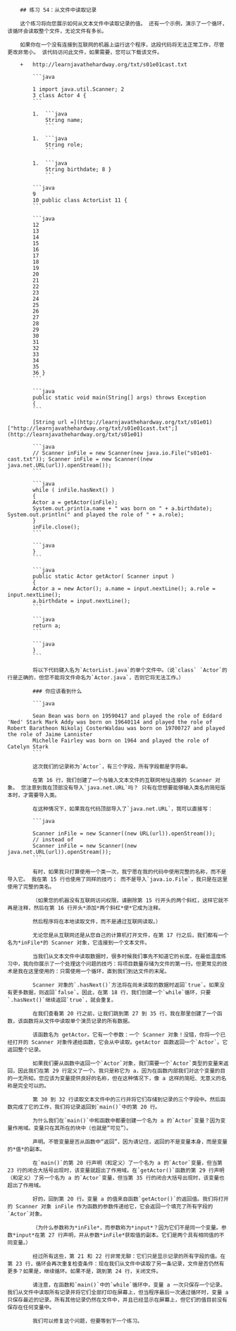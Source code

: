         ## 练习 54：从文件中读取记录

        这个练习将向您展示如何从文本文件中读取记录的值。 还有一个示例，演示了一个循环，该循环会读取整个文件，无论文件有多长。

        如果你在一个没有连接到互联网的机器上运行这个程序，这段代码将无法正常工作，尽管更改非常小。 该代码访问此文件，如果需要，您可以下载该文件。

        +   http://learnjavathehardway.org/txt/s01e01­cast.txt

            ```java

            1 import java.util.Scanner; 2
            3 class Actor 4 {
            ```

            1.  ```java
                String name;
                ```

            1.  ```java
                String role;
                ```

            1.  ```java
                String birthdate; 8 }
                ```

            ```java
            9
            10 public class ActorList 11 {
            ```

            ```java
            12
            13
            14
            15
            16
            17
            18
            19
            20
            21
            22
            23
            24
            25
            26
            27
            28
            29
            30
            31
            32
            33
            34
            35
            36 }
            ```

            ```java
            public static void main(String[] args) throws Exception
            {
            ```

            [String url =](http://learnjavathehardway.org/txt/s01e01) ["http://learnjavathehardway.org/txt/s01e01­cast.txt";](http://learnjavathehardway.org/txt/s01e01)

            ```java
            // Scanner inFile = new Scanner(new java.io.File("s01e01­cast.txt")); Scanner inFile = new Scanner((new java.net.URL(url)).openStream());
            ```

            ```java
            while ( inFile.hasNext() )
            {
            Actor a = getActor(inFile);
            System.out.print(a.name + " was born on " + a.birthdate); System.out.println(" and played the role of " + a.role);
            }
            inFile.close();
            ```

            ```java
            }
            ```

            ```java
            public static Actor getActor( Scanner input )
            {
            Actor a = new Actor(); a.name = input.nextLine(); a.role = input.nextLine();
            a.birthdate = input.nextLine();
            ```

            ```java
            return a;
            ```

            ```java
            }
            ```

            将以下代码键入名为`ActorList.java`的单个文件中。（说`class` `Actor`的行是正确的，但您不能将文件命名为`Actor.java`，否则它将无法工作。）

            ### 你应该看到什么

            ```java

            Sean Bean was born on 1959­04­17 and played the role of Eddard 'Ned' Stark Mark Addy was born on 1964­01­14 and played the role of Robert Baratheon Nikolaj Coster­Waldau was born on 1970­07­27 and played the role of Jaime Lannister
            Michelle Fairley was born on 1964 and played the role of Catelyn Stark
            ```

            这次我们的记录称为`Actor`，有三个字段，所有字段都是字符串。

            在第 16 行，我们创建了一个与输入文本文件的互联网地址连接的 Scanner 对象。 您注意到我在顶部没有导入`java.net.URL`吗？ 只有在您想要能够输入类名的简短版本时，才需要导入类。

            在这种情况下，如果我在代码顶部导入了`java.net.URL`，我可以直接写：

            ```java

            Scanner inFile = new Scanner((new URL(url)).openStream());
            // instead of
            Scanner inFile = new Scanner((new java.net.URL(url)).openStream());
            ```

            有时，如果我只打算使用一个类一次，我宁愿在我的代码中使用完整的名称，而不是导入它。 我在第 15 行也使用了同样的技巧； 而不是导入`java.io.File`，我只是在这里使用了完整的类名。

            （如果您的机器没有互联网访问权限，请删除第 15 行开头的两个斜杠，这样它就不再是注释，然后在第 16 行开头*添加*两个斜杠*使*它成为注释。

            然后程序将在本地读取文件，而不是通过互联网读取。）

            无论您是从互联网还是从您自己的计算机打开文件，在第 17 行之后，我们都有一个名为*inFile*的 Scanner 对象，它连接到一个文本文件。

            当我们从文本文件中读取数据时，很多时候我们事先不知道它的长度。在最低温度练习中，我向你展示了一个处理这个问题的技巧：将项目数量存储为文件的第一行。但更常见的技术是我在这里使用的：只需使用一个循环，直到我们到达文件的末尾。

            Scanner 对象的`.hasNext()`方法将在尚未读取的数据时返回`true`。如果没有更多数据，则返回`false`。因此，在第 18 行，我们创建一个`while`循环，只要`.hasNext()`继续返回`true`，就会重复。

            在我们查看第 20 行之前，让我们跳到第 27 到 35 行，我在那里创建了一个函数，该函数将从文件中读取单个演员记录的所有数据。

            该函数名为 getActor。它有一个参数：一个 Scanner 对象！没错，你将一个已经打开的 Scanner 对象传递给函数，它会从中读取。getActor 函数返回一个`Actor`。它返回整个记录。

            如果我们要从函数中返回一个`Actor`对象，我们需要一个`Actor`类型的变量来返回，因此我们在第 29 行定义了一个。我只是称它为 a，因为在函数内部我们对这个变量的目的一无所知。您应该为变量提供良好的名称，但在这种情况下，像 a 这样的简短、无意义的名称是完全可以的。

            第 30 到 32 行读取文本文件中的三行并将它们存储到记录的三个字段中。然后函数完成了它的工作，我们将记录返回到`main()`中的第 20 行。

            为什么我们在`main()`中和函数中都要创建一个名为 a 的`Actor`变量？因为变量作用域。变量只在其所在的块中（也就是“可见”）。

            声明。不管变量是否从函数中“返回”，因为请记住，返回的不是变量本身，而是变量的*值*的副本。

            在`main()`的第 20 行声明（和定义）了一个名为 a 的`Actor`变量，但当第 23 行的闭合大括号出现时，该变量就超出了作用域。在`getActor()`函数的第 29 行声明（和定义）了另一个名为 a 的`Actor`变量，但当第 35 行的闭合大括号出现时，该变量也超出了作用域。

            好的，回到第 20 行。变量 a 的值来自函数`getActor()`的返回值。我们将打开的 Scanner 对象 inFile 作为函数的参数传递给它，它会返回一个填充了所有字段的`Actor`对象。

            （为什么参数称为*inFile*，而参数称为*input*？因为它们不是同一个变量。参数*input*在第 27 行声明，并从参数*inFile*获取值的副本。它们是两个具有相同值的不同变量。）

            经过所有这些，第 21 和 22 行非常无聊：它们只是显示记录的所有字段的值。在第 23 行，循环会再次重复检查条件：现在我们从文件中读取了另一条记录，文件是否仍然有更多？如果是，继续循环。如果不是，跳到第 24 行，关闭文件。

            请注意，在函数和`main()`中的`while`循环中，变量 a 一次只保存一个记录。我们从文件中读取所有记录并将它们全部打印在屏幕上，但当程序最后一次通过循环时，变量 a 只保存最近的记录。所有其他记录仍然在文件中，并且已经显示在屏幕上，但它们的值目前没有保存在任何变量中。

            我们可以修复这个问题，但要等到下一个练习。


